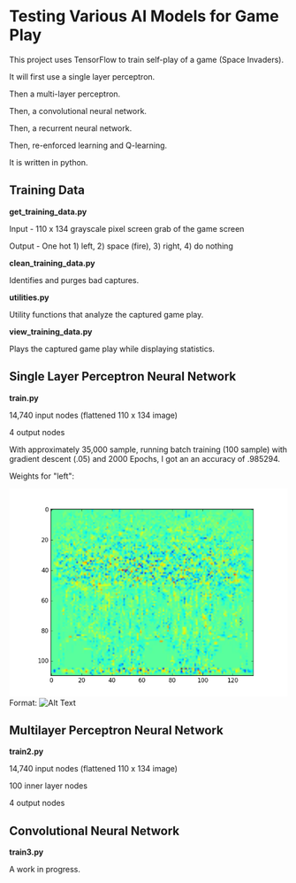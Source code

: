 # Testing Various AI Models for Game Play
This project uses TensorFlow to train self-play of a game (Space Invaders). 

It will first use a single layer perceptron. 

Then a multi-layer perceptron.

Then, a convolutional neural network. 

Then, a recurrent neural network.

Then, re-enforced learning and Q-learning. 

It is written in python.

## Training Data

**get_training_data.py**

Input - 110 x 134 grayscale pixel screen grab of the game screen

Output - One hot 1) left, 2) space (fire), 3) right, 4) do nothing

**clean_training_data.py**

Identifies and purges bad captures.

**utilities.py**

Utility functions that analyze the captured game play.

**view_training_data.py**

Plays the captured game play while displaying statistics.

## Single Layer Perceptron Neural Network

**train.py**

14,740 input nodes (flattened 110 x 134 image)

4 output nodes

With approximately 35,000 sample, running batch training (100 sample) with gradient descent (.05) and 2000 Epochs, I got an an accuracy of .985294.

Weights for "left":

![alt txt](/figure_1.png)
Format: ![Alt Text](url)

## Multilayer Perceptron Neural Network

**train2.py**

14,740 input nodes (flattened 110 x 134 image)

100 inner layer nodes

4 output nodes

## Convolutional Neural Network

**train3.py**

A work in progress.


